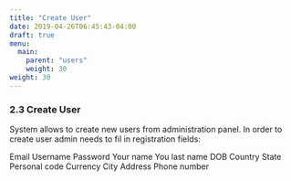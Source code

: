 ```yaml
---
title: "Create User"
date: 2019-04-26T06:45:43-04:00
draft: true
menu:
  main:
    parent: "users"
    weight: 30
weight: 30
---
```


### 2.3 Create User

System allows to create new users from administration panel. In order to create user admin needs to fil in registration fields:

Email
Username
Password
Your name
You last name
DOB
Country
State
Personal code
Currency
City
Address
Phone number
